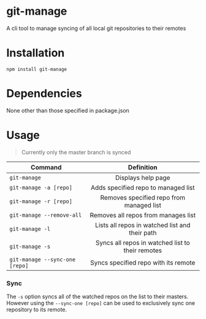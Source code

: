 # git-manage
A cli tool to manage syncing of all local git repositories to their
remotes

# Installation
`npm install git-manage`

# Dependencies
None other than those specified in package.json

# Usage

> Currently only the master branch is synced

|Command     |Definition   |
|------------|:-----------:|
|`git-manage`|Displays help page|
|`git-manage -a [repo]`|Adds specified repo to managed list|
|`git-manage -r [repo]`|Removes specified repo from managed list|
|`git-manage --remove-all`|Removes all repos from manages list|
|`git-manage -l`|Lists all repos in watched list and their path|
|`git-manage -s`|Syncs all repos in watched list to their remotes|
|`git-manage --sync-one [repo]`|Syncs specified repo with its remote|
### Sync
The `-s` option syncs all of the watched repos on the list to their
masters. However using the `--sync-one [repo]` can be used to
exclusively sync one repository to its remote.